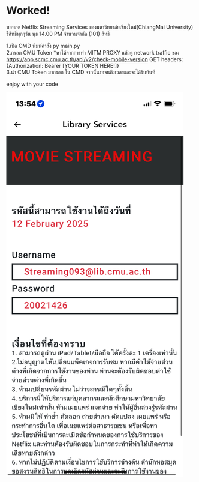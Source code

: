 # Worked!
บอทกด Netflix Streaming Services ของมหาวิทยาลัยเชียงใหม่(ChiangMai University)
รีสิทธิ์ทุกๆวัน พุธ 14.00 PM จำนวนจำกัด (101) สิทธิ์ <br/>

1.เปิด CMD พิมพ์คำสั่ง py main.py<br/>
2.กรอก CMU Token *หาได้จากการทำ MITM PROXY แล้วดู network traffic ของ https://app.scmc.cmu.ac.th/api/v2/check-mobile-version GET headers: {Authorization: Bearer [YOUR TOKEN HERE!]}<br/>
3.นำ CMU Token มากรอก ใน CMD จากนั้นรอจนถึงเวลาและจะได้รับทันที<br/>

enjoy with your code

![App Screenshot](IMG_1334.PNG)
